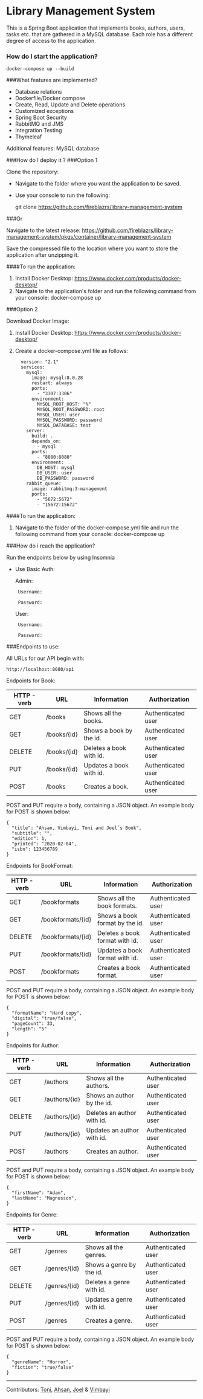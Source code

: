 
# Library Management System

This is a Spring Boot application that implements books, authors, users, tasks etc. that are gathered in a MySQL database. Each role has a different degree of access to the application.
 

### How do I start the application?

```
docker-compose up --build
```
###What features are implemented?
- Database relations
- Dockerfile/Docker compose
- Create, Read, Update and Delete operations
- Customized exceptions
- Spring Boot Security 
- RabbitMQ and JMS
- Integration Testing
- Thymeleaf 

Additional features: 
MySQL database 

###How do I deploy it ?
###Option 1

Clone the repository:

- Navigate to the folder where you want the application to be saved.

- Use your console to run the following:

   git clone https://github.com/fireblazrs/library-management-system

###Or

Navigate to the latest release: https://github.com/fireblazrs/library-management-system/pkgs/container/library-management-system

Save the compressed file to the location where you want to
store the application after unzipping it.

####To run the application:
1. Install Docker Desktop: https://www.docker.com/products/docker-desktop/
2. Navigate to the application's folder and run the following 
command from your console: 
docker-compose up

###Option 2 

Download Docker Image:

1. Install Docker Desktop:
   https://www.docker.com/products/docker-desktop/
2. Create a docker-compose.yml file as follows:
   
         version: "2.1"
         services:
           mysql:
             image: mysql:8.0.28
             restart: always
             ports:
               - "3307:3306"
             environment:
               MYSQL_ROOT_HOST: "%"
               MYSQL_ROOT_PASSWORD: root
               MYSQL_USER: user
               MYSQL_PASSWORD: password
               MYSQL_DATABASE: test
           server:
             build: .
             depends_on:
               - mysql
             ports:
               - "8080:8080"
             environment:
               DB_HOST: mysql
               DB_USER: user
               DB_PASSWORD: password
           rabbit_queue:
             image: rabbitmq:3-management
             ports:
               - "5672:5672"
               - "15672:15672"


####To run the application:
1. Navigate to the folder of the docker-compose.yml file and run the following
   command from your console:
   docker-compose up

###How do i reach the application? 

Run the endpoints below by using Insomnia

- Use Basic Auth:

  Admin:

       Username: 

       Password: 

  User:

       Username: 

       Password: 
 

###Endpoints to use:

All URLs for our API begin with:

    http://localhost:8080/api

Endpoints for Book:

| HTTP -verb    | URL | Information | Authorization
| -------- | -------- | ------ |  --------
| GET  | /books     | Shows all the books.  | Authenticated user
| GET | /books/{id}    | Shows a book by the id.   | Authenticated user
| DELETE    | /books/{id}    | Deletes a book with id.  | Authenticated user
| PUT  | /books/{id}      | Updates a book with id.  | Authenticated user
| POST | /books    | Creates a book. | Authenticated user

POST and PUT require a body, containing a JSON object.
An example body for POST is shown below:


    {
      "title": "Ahsan, Vimbayi, Toni and Joel´s Book",
      "subtitle": "",
      "edition": 1,
      "printed": "2020-02-04",
      "isbn": 123456789
    }

Endpoints for BookFormat:

| HTTP -verb    | URL | Information | Authorization
| -------- | -------- | ------ |  --------
| GET  | /bookformats     | Shows all the book formats.  | Authenticated user
| GET | /bookformats/{id}    | Shows a book format by the id.   | Authenticated user
| DELETE    | /bookformats/{id}    | Deletes a book format with id.  | Authenticated user
| PUT  | /bookformats/{id}      | Updates a book format with id.   | Authenticated user
| POST | /bookformats   | Creates a book format. | Authenticated user

POST and PUT require a body, containing a JSON object.
An example body for POST is shown below:

    {
      "formatName": "Hard copy",
      "digital": "true/false",
      "pageCount": 33,
      "length": "5"
    }

Endpoints for Author:

| HTTP -verb    | URL | Information | Authorization|
| -------- | -------- | ------ |  --------|
| GET  | /authors     | Shows all the authors.  | Authenticated user |
| GET | /authors/{id}    | Shows an author by the id.   | Authenticated user|
| DELETE    | /authors/{id}    | Deletes an author with id.  | Authenticated user|
| PUT  | /authors/{id}      | Updates an author with id.   | Authenticated user|
| POST | /authors   | Creates an author.  | Authenticated user|
POST and PUT require a body, containing a JSON object.
An example body for POST is shown below:

    {
      "firstName": "Adam",
      "lastName": "Magnusson",
    }

Endpoints for Genre:

| HTTP -verb    | URL | Information | Authorization|
| -------- | -------- | ------ |  --------|
| GET  | /genres     | Shows all the genres.  | Authenticated user |
| GET | /genres/{id}    | Shows a genre by the id.   | Authenticated user|
| DELETE    | /genres/{id}    | Deletes a genre with id.  | Authenticated user|
| PUT  | /genres/{id}      | Updates a genre with id.   | Authenticated user|
| POST | /genres   | Creates a genre.  | Authenticated user|
POST and PUT require a body, containing a JSON object.
An example body for POST is shown below:

    {
      "genreName": "Horror",
      "fiction": "true/false"
    }
______________________________________________________________________________________________________________________________________________________________________________       
Contributors: [Toni](https://github.com/ToniKaru), [Ahsan](https://github.com/Ahsanadam), [Joel](https://github.com/joejoh84) & [Vimbayi](https://github.com/Vimbayinashe)
